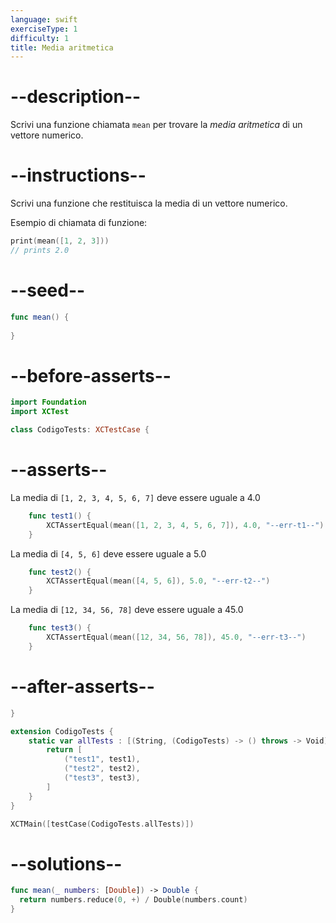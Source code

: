 ```yaml
---
language: swift
exerciseType: 1
difficulty: 1
title: Media aritmetica
---
```


# --description--

Scrivi una funzione chiamata `mean` per trovare la _media aritmetica_ di un vettore numerico.

# --instructions--

Scrivi una funzione che restituisca la media di un vettore numerico.

Esempio di chiamata di funzione:
```swift
print(mean([1, 2, 3]))
// prints 2.0
```

# --seed--

```swift
func mean() {
    
}
```

# --before-asserts--

```swift
import Foundation
import XCTest

class CodigoTests: XCTestCase {
```

# --asserts--

La media di `[1, 2, 3, 4, 5, 6, 7]` deve essere uguale a 4.0

```swift
    func test1() {
        XCTAssertEqual(mean([1, 2, 3, 4, 5, 6, 7]), 4.0, "--err-t1--")
    }
```

La media di `[4, 5, 6]` deve essere uguale a 5.0

```swift
    func test2() {
        XCTAssertEqual(mean([4, 5, 6]), 5.0, "--err-t2--")
    }
```

La media di `[12, 34, 56, 78]` deve essere uguale a 45.0

```swift
    func test3() {
        XCTAssertEqual(mean([12, 34, 56, 78]), 45.0, "--err-t3--")
    }
```

# --after-asserts--

```swift
}

extension CodigoTests {
    static var allTests : [(String, (CodigoTests) -> () throws -> Void)] {
        return [
            ("test1", test1),
            ("test2", test2),
            ("test3", test3),
        ]
    }
}

XCTMain([testCase(CodigoTests.allTests)])
```

# --solutions--

```swift
func mean(_ numbers: [Double]) -> Double {
  return numbers.reduce(0, +) / Double(numbers.count)
}
```
